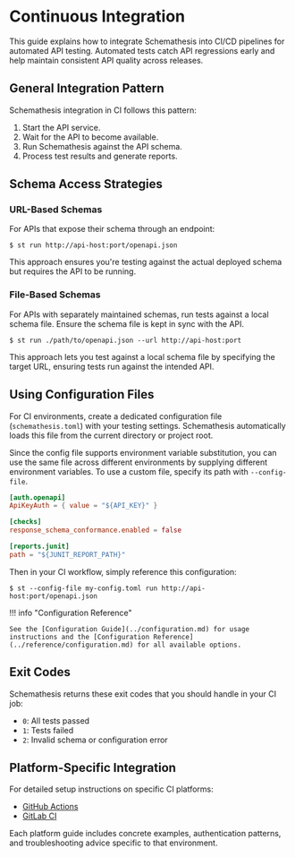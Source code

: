 # Continuous Integration

This guide explains how to integrate Schemathesis into CI/CD pipelines for automated API testing. Automated tests catch API regressions early and help maintain consistent API quality across releases.

## General Integration Pattern

Schemathesis integration in CI follows this pattern:

1. Start the API service.
2. Wait for the API to become available.
3. Run Schemathesis against the API schema.
4. Process test results and generate reports.

## Schema Access Strategies

### URL-Based Schemas

For APIs that expose their schema through an endpoint:

```console
$ st run http://api-host:port/openapi.json
```

This approach ensures you're testing against the actual deployed schema but requires the API to be running.

### File-Based Schemas

For APIs with separately maintained schemas, run tests against a local schema file. Ensure the schema file is kept in sync with the API.

```console
$ st run ./path/to/openapi.json --url http://api-host:port
```

This approach lets you test against a local schema file by specifying the target URL, ensuring tests run against the intended API.

## Using Configuration Files

For CI environments, create a dedicated configuration file (`schemathesis.toml`) with your testing settings. Schemathesis automatically loads this file from the current directory or project root.

Since the config file supports environment variable substitution, you can use the same file across different environments by supplying different environment variables. To use a custom file, specify its path with `--config-file`.

```toml
[auth.openapi]
ApiKeyAuth = { value = "${API_KEY}" }

[checks]
response_schema_conformance.enabled = false

[reports.junit]
path = "${JUNIT_REPORT_PATH}"
```

Then in your CI workflow, simply reference this configuration:

```console
$ st --config-file my-config.toml run http://api-host:port/openapi.json
```

!!! info "Configuration Reference"

    See the [Configuration Guide](../configuration.md) for usage instructions and the [Configuration Reference](../reference/configuration.md) for all available options.

## Exit Codes

Schemathesis returns these exit codes that you should handle in your CI job:

- `0`: All tests passed
- `1`: Tests failed
- `2`: Invalid schema or configuration error

## Platform-Specific Integration

For detailed setup instructions on specific CI platforms:

- [GitHub Actions](github-actions.md)
- [GitLab CI](gitlab-ci.md)

Each platform guide includes concrete examples, authentication patterns, and troubleshooting advice specific to that environment.

